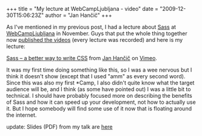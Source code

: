 +++
title = "My lecture at WebCampLjubljana - video"
date = "2009-12-30T15:06:23Z"
author = "Jan Hančič"
+++

As I've mentioned in my previous post, I had a lecture about [Sass](http://sass-lang.com/) at [WebCampLjubljana](http://webcamp.si/) in November. Guys that put the whole thing together now [published the videos](http://video.kiberpipa.org/wclj.html) (every lecture was recorded) and here is my lecture:

[Sass – a better way to write CSS](http://vimeo.com/8453105) from [Jan Hančič](http://vimeo.com/user2883167) on [Vimeo](http://vimeo.com).

It was my first time doing something like this, so I was a wee nervous but I think it doesn't show (except that I used "amm" as every second word). Since this was also my first \*Camp, I also didn't quite know what the target audience will be, and I think (as some have pointed out) I was a little bit to technical. I should have probably focused more on describing the benefits of Sass and how it can speed up your development, not how to actually use it.
But I hope somebody will find some use of it now that is floating around the internet.

update: Slides (PDF) from my talk are [here](http://webcamp.si/presentations/1_Jan%20Hancic%20-%20Syntactically%20Awesome%20Stylesheets.pdf)
